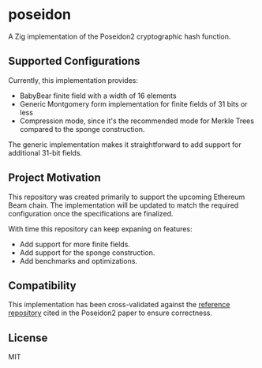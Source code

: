 # poseidon

A Zig implementation of the Poseidon2 cryptographic hash function.

## Supported Configurations

Currently, this implementation provides:

- BabyBear finite field with a width of 16 elements
- Generic Montgomery form implementation for finite fields of 31 bits or less
- Compression mode, since it's the recommended mode for Merkle Trees compared to the sponge construction.

The generic implementation makes it straightforward to add support for additional 31-bit fields.

## Project Motivation

This repository was created primarily to support the upcoming Ethereum Beam chain. The implementation will be updated to match the required configuration once the specifications are finalized.

With time this repository can keep expaning on features:

- Add support for more finite fields.
- Add support for the sponge construction.
- Add benchmarks and optimizations.

## Compatibility

This implementation has been cross-validated against the [reference repository](https://github.com/HorizenLabs/poseidon2) cited in the Poseidon2 paper to ensure correctness.

## License

MIT
